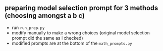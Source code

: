 ## preparing model selection prompt for 3 methods (choosing amongst a b c)
- run `run_prep.py`
- modify manually to make a wrong choices (original model selection prompt did the same as I checked)
- modified prompts are at the bottom of the `math_prompts.py`
